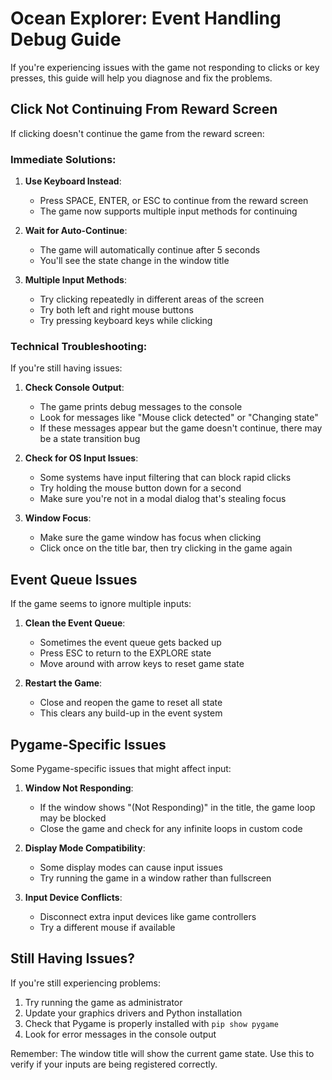# Ocean Explorer: Event Handling Debug Guide

If you're experiencing issues with the game not responding to clicks or key presses, this guide will help you diagnose and fix the problems.

## Click Not Continuing From Reward Screen

If clicking doesn't continue the game from the reward screen:

### Immediate Solutions:

1. **Use Keyboard Instead**: 
   - Press SPACE, ENTER, or ESC to continue from the reward screen
   - The game now supports multiple input methods for continuing

2. **Wait for Auto-Continue**:
   - The game will automatically continue after 5 seconds
   - You'll see the state change in the window title

3. **Multiple Input Methods**:
   - Try clicking repeatedly in different areas of the screen
   - Try both left and right mouse buttons
   - Try pressing keyboard keys while clicking

### Technical Troubleshooting:

If you're still having issues:

1. **Check Console Output**:
   - The game prints debug messages to the console
   - Look for messages like "Mouse click detected" or "Changing state"
   - If these messages appear but the game doesn't continue, there may be a state transition bug

2. **Check for OS Input Issues**:
   - Some systems have input filtering that can block rapid clicks
   - Try holding the mouse button down for a second
   - Make sure you're not in a modal dialog that's stealing focus

3. **Window Focus**:
   - Make sure the game window has focus when clicking
   - Click once on the title bar, then try clicking in the game again

## Event Queue Issues

If the game seems to ignore multiple inputs:

1. **Clean the Event Queue**:
   - Sometimes the event queue gets backed up
   - Press ESC to return to the EXPLORE state
   - Move around with arrow keys to reset game state

2. **Restart the Game**:
   - Close and reopen the game to reset all state
   - This clears any build-up in the event system

## Pygame-Specific Issues

Some Pygame-specific issues that might affect input:

1. **Window Not Responding**:
   - If the window shows "(Not Responding)" in the title, the game loop may be blocked
   - Close the game and check for any infinite loops in custom code

2. **Display Mode Compatibility**:
   - Some display modes can cause input issues
   - Try running the game in a window rather than fullscreen

3. **Input Device Conflicts**:
   - Disconnect extra input devices like game controllers
   - Try a different mouse if available

## Still Having Issues?

If you're still experiencing problems:

1. Try running the game as administrator
2. Update your graphics drivers and Python installation
3. Check that Pygame is properly installed with `pip show pygame`
4. Look for error messages in the console output

Remember: The window title will show the current game state. Use this to verify if your inputs are being registered correctly.

